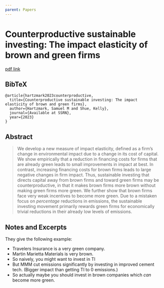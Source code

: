 ```yaml
---
parent: Papers
---
```


# Counterproductive sustainable investing: The impact elasticity of brown and green firms

[pdf link](https://www.q-group.org/resources/Jack%20Treynor%20Prize/COUNTERPRODUCTIVE%20SUSTAINABLE%20INVESTING.pdf)

## BibTeX
```
@article{hartzmark2023counterproductive,
  title={Counterproductive sustainable investing: The impact elasticity of brown and green firms},
  author={Hartzmark, Samuel M and Shue, Kelly},
  journal={Available at SSRN},
  year={2023}
}
```

## Abstract

> We develop a new measure of impact elasticity, defined as a firm’s change in environmental impact due to a change in its cost of capital. We show empirically that a reduction
in financing costs for firms that are already green leads to small improvements in impact at
best. In contrast, increasing financing costs for brown firms leads to large negative changes
in firm impact. Thus, sustainable investing that directs capital away from brown firms and
toward green firms may be counterproductive, in that it makes brown firms more brown
without making green firms more green. We further show that brown firms face very weak
incentives to become more green. Due to a mistaken focus on *percentage* reductions in emissions, the sustainable investing movement primarily rewards green firms for economically
trivial reductions in their already low levels of emissions.


## Notes and Excerpts

They give the following example:
- Travelers Insurance is a very green company.
- Martin Marietta Materials is very brown.
- So naively, you might want to invest in TI
- But MMM cut emissions significantly by investing in improved cement tech. (Bigger impact than getting TI to 0 emissions.)
- So actually maybe you should invest in brown companies which *can* become more green.


